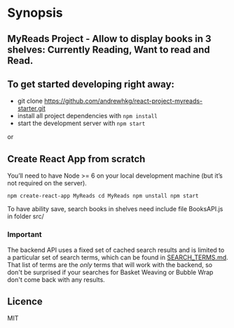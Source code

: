 
# Synopsis
## MyReads Project - Allow to display books in 3 shelves: Currently Reading, Want to read and Read.

## To get started developing right away:

* git clone https://github.com/andrewhkg/react-project-myreads-starter.git
* install all project dependencies with `npm install`
* start the development server with `npm start`

or
## Create React App from scratch

You’ll need to have Node >= 6 on your local development machine (but it’s not required on the server).

`npm create-react-app MyReads
cd MyReads
npm unstall
npm start`

To have ability save, search books in shelves need include file BooksAPI.js in folder src/

### Important
The backend API uses a fixed set of cached search results and is limited to a particular set of search terms, which can be found in [SEARCH_TERMS.md](SEARCH_TERMS.md). That list of terms are the _only_ terms that will work with the backend, so don't be surprised if your searches for Basket Weaving or Bubble Wrap don't come back with any results.


## Licence

MIT
